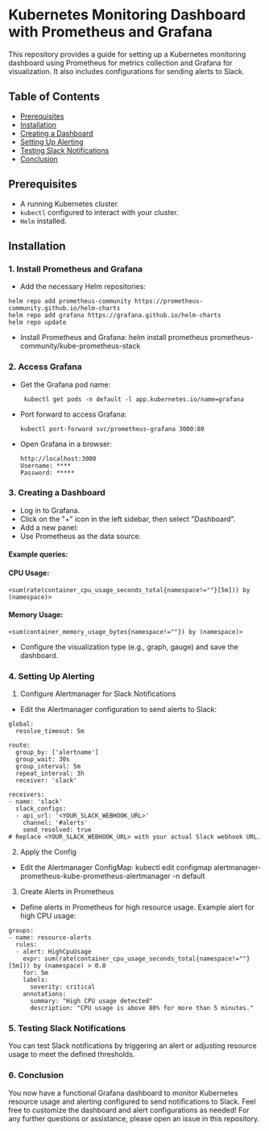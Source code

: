 
# Kubernetes Monitoring Dashboard with Prometheus and Grafana

This repository provides a guide for setting up a Kubernetes monitoring dashboard using Prometheus for metrics collection and Grafana for visualization. It also includes configurations for sending alerts to Slack.

## Table of Contents

- [Prerequisites](#prerequisites)
- [Installation](#installation)
- [Creating a Dashboard](#creating-a-dashboard)
- [Setting Up Alerting](#setting-up-alerting)
- [Testing Slack Notifications](#testing-slack-notifications)
- [Conclusion](#conclusion)

## Prerequisites

- A running Kubernetes cluster.
- `kubectl` configured to interact with your cluster.
- `Helm` installed.

## Installation

### 1. Install Prometheus and Grafana

- Add the necessary Helm repositories:
```
helm repo add prometheus-community https://prometheus-community.github.io/helm-charts
helm repo add grafana https://grafana.github.io/helm-charts
helm repo update
```
- Install Prometheus and Grafana: helm install prometheus prometheus-community/kube-prometheus-stack

### 2. Access Grafana 
- Get the Grafana pod name:
  ```
   kubectl get pods -n default -l app.kubernetes.io/name=grafana
  ```
- Port forward to access Grafana:
  ```
  kubectl port-forward svc/prometheus-grafana 3000:80
  ```
- Open Grafana in a browser:
  ```
  http://localhost:3000
  Username: ****
  Password: *****
  ```

### 3. Creating a Dashboard
- Log in to Grafana.
- Click on the "+" icon in the left sidebar, then select "Dashboard".
- Add a new panel:
- Use Prometheus as the data source.
#### Example queries:

#### CPU Usage:
```
<sum(rate(container_cpu_usage_seconds_total{namespace!=""}[5m])) by (namespace)>
```

#### Memory Usage:
```
<sum(container_memory_usage_bytes{namespace!=""}) by (namespace)>
```
- Configure the visualization type (e.g., graph, gauge) and save the dashboard.

### 4. Setting Up Alerting

1. Configure Alertmanager for Slack Notifications
- Edit the Alertmanager configuration to send alerts to Slack:
```
global:
  resolve_timeout: 5m

route:
  group_by: ['alertname']
  group_wait: 30s
  group_interval: 5m
  repeat_interval: 3h
  receiver: 'slack'

receivers:
- name: 'slack'
  slack_configs:
  - api_url: '<YOUR_SLACK_WEBHOOK_URL>'
    channel: '#alerts'
    send_resolved: true
# Replace <YOUR_SLACK_WEBHOOK_URL> with your actual Slack webhook URL.
```
2. Apply the Config
- Edit the Alertmanager ConfigMap: kubectl edit configmap alertmanager-prometheus-kube-prometheus-alertmanager -n default

3. Create Alerts in Prometheus
- Define alerts in Prometheus for high resource usage. Example alert for high CPU usage:
```
groups:
- name: resource-alerts
  rules:
  - alert: HighCpuUsage
    expr: sum(rate(container_cpu_usage_seconds_total{namespace!=""}[5m])) by (namespace) > 0.8
    for: 5m
    labels:
      severity: critical
    annotations:
      summary: "High CPU usage detected"
      description: "CPU usage is above 80% for more than 5 minutes."
```

### 5. Testing Slack Notifications
You can test Slack notifications by triggering an alert or adjusting resource usage to meet the defined thresholds.

### 6. Conclusion
You now have a functional Grafana dashboard to monitor Kubernetes resource usage and alerting configured to send notifications to Slack. Feel free to customize the dashboard and alert configurations as needed!
For any further questions or assistance, please open an issue in this repository.




